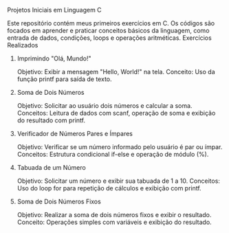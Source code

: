 Projetos Iniciais em Linguagem C

Este repositório contém meus primeiros exercícios em C. Os códigos são focados em aprender e praticar conceitos básicos da linguagem, como entrada de dados, condições, loops e operações aritméticas.
Exercícios Realizados
1. Imprimindo "Olá, Mundo!"

    Objetivo: Exibir a mensagem "Hello, World!" na tela.
    Conceito: Uso da função printf para saída de texto.

2. Soma de Dois Números

    Objetivo: Solicitar ao usuário dois números e calcular a soma.
    Conceitos: Leitura de dados com scanf, operação de soma e exibição do resultado com printf.

3. Verificador de Números Pares e Ímpares

    Objetivo: Verificar se um número informado pelo usuário é par ou ímpar.
    Conceitos: Estrutura condicional if-else e operação de módulo (%).

4. Tabuada de um Número

    Objetivo: Solicitar um número e exibir sua tabuada de 1 a 10.
    Conceitos: Uso do loop for para repetição de cálculos e exibição com printf.

5. Soma de Dois Números Fixos

    Objetivo: Realizar a soma de dois números fixos e exibir o resultado.
    Conceito: Operações simples com variáveis e exibição do resultado.
